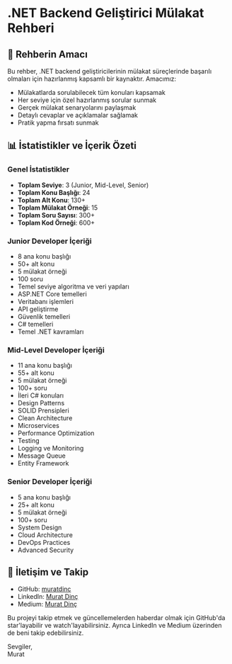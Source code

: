 # .NET Backend Geliştirici Mülakat Rehberi

## 🎯 Rehberin Amacı

Bu rehber, .NET backend geliştiricilerinin mülakat süreçlerinde başarılı olmaları için hazırlanmış kapsamlı bir kaynaktır. Amacımız:

- Mülakatlarda sorulabilecek tüm konuları kapsamak
- Her seviye için özel hazırlanmış sorular sunmak
- Gerçek mülakat senaryolarını paylaşmak
- Detaylı cevaplar ve açıklamalar sağlamak
- Pratik yapma fırsatı sunmak

## 📊 İstatistikler ve İçerik Özeti

### Genel İstatistikler
- **Toplam Seviye**: 3 (Junior, Mid-Level, Senior)
- **Toplam Konu Başlığı**: 24
- **Toplam Alt Konu**: 130+
- **Toplam Mülakat Örneği**: 15
- **Toplam Soru Sayısı**: 300+
- **Toplam Kod Örneği**: 600+

### Junior Developer İçeriği
- 8 ana konu başlığı
- 50+ alt konu
- 5 mülakat örneği
- 100 soru
- Temel seviye algoritma ve veri yapıları
- ASP.NET Core temelleri
- Veritabanı işlemleri
- API geliştirme
- Güvenlik temelleri
- C# temelleri
- Temel .NET kavramları

### Mid-Level Developer İçeriği
- 11 ana konu başlığı
- 55+ alt konu
- 5 mülakat örneği
- 100+ soru
- İleri C# konuları
- Design Patterns
- SOLID Prensipleri
- Clean Architecture
- Microservices
- Performance Optimization
- Testing
- Logging ve Monitoring
- Message Queue
- Entity Framework

### Senior Developer İçeriği
- 5 ana konu başlığı
- 25+ alt konu
- 5 mülakat örneği
- 100+ soru
- System Design
- Cloud Architecture
- DevOps Practices
- Advanced Security

## 🤝 İletişim ve Takip

- GitHub: [muratdinc](https://github.com/muratdinc)
- LinkedIn: [Murat Dinç](https://www.linkedin.com/in/muratdinc)
- Medium: [Murat Dinç](https://medium.com/@muratdinc)

Bu projeyi takip etmek ve güncellemelerden haberdar olmak için GitHub'da star'layabilir ve watch'layabilirsiniz. Ayrıca LinkedIn ve Medium üzerinden de beni takip edebilirsiniz.

Sevgiler,  
Murat 